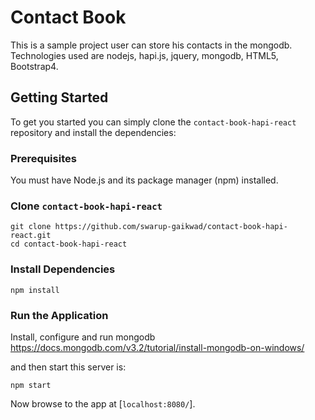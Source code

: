 # Contact Book

This is a sample project user can store his contacts in the mongodb. Technologies used are nodejs, hapi.js, jquery, mongodb, HTML5, Bootstrap4.

## Getting Started

To get you started you can simply clone the `contact-book-hapi-react` repository and install the dependencies:

### Prerequisites

You must have Node.js and its package manager (npm) installed.

### Clone `contact-book-hapi-react`

```
git clone https://github.com/swarup-gaikwad/contact-book-hapi-react.git
cd contact-book-hapi-react
```

### Install Dependencies

```
npm install
```

### Run the Application

Install, configure and run mongodb 
https://docs.mongodb.com/v3.2/tutorial/install-mongodb-on-windows/

and then start this server is:

```
npm start
```

Now browse to the app at [`localhost:8080/`].
